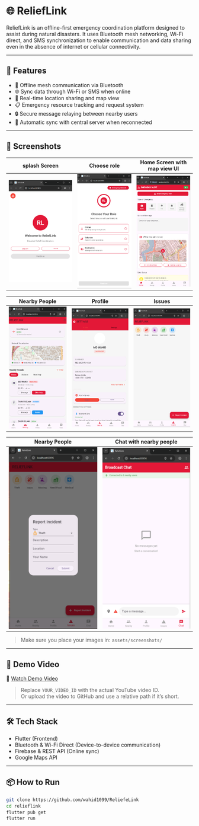# 🌐 ReliefLink

ReliefLink is an offline-first emergency coordination platform designed to assist during natural disasters. It uses Bluetooth mesh networking, Wi-Fi direct, and SMS synchronization to enable communication and data sharing even in the absence of internet or cellular connectivity.

---

## 🚀 Features

- 📡 Offline mesh communication via Bluetooth
- 🌐 Sync data through Wi-Fi or SMS when online
- 📍 Real-time location sharing and map view
- 📋 Emergency resource tracking and request system
- 🔒 Secure message relaying between nearby users
- 🔄 Automatic sync with central server when reconnected

---

## 📱 Screenshots

| splash Screen                      | Choose role                       | Home Screen with map view UI       |
| ---------------------------------- | --------------------------------- | ---------------------------------- |
| ![Home](assets/screenshots/s1.png) | ![Map](assets/screenshots/s2.png) | ![Chat](assets/screenshots/s3.png) |

| Nearby People                      | Profile                           | Issues                             |
| ---------------------------------- | --------------------------------- | ---------------------------------- |
| ![Home](assets/screenshots/s4.png) | ![Map](assets/screenshots/s5.png) | ![Chat](assets/screenshots/s6.png) |

| Nearby People                      | Chat with nearby people           |
| ---------------------------------- | --------------------------------- |
| ![Home](assets/screenshots/s7.png) | ![Map](assets/screenshots/s8.png) |

> Make sure you place your images in: `assets/screenshots/`

---

## 🎥 Demo Video

🎥 [Watch Demo Video](assets/screeenshot/demo.mp4)

> Replace `YOUR_VIDEO_ID` with the actual YouTube video ID.  
> Or upload the video to GitHub and use a relative path if it’s short.

---

## 🛠️ Tech Stack

- Flutter (Frontend)
- Bluetooth & Wi-Fi Direct (Device-to-device communication)
- Firebase & REST API (Online sync)
- Google Maps API

---

## 📦 How to Run

```bash
git clone https://github.com/wahid1099/ReliefeLink
cd relieflink
flutter pub get
flutter run
```
